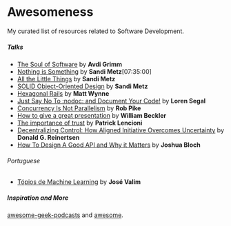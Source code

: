 # Awesomeness

My curated list of resources related to Software Development.

##### Talks

* [The Soul of Software](https://www.youtube.com/watch?v=IgbHzFb1hGw) by **Avdi Grimm**
* [Nothing is Something](https://www.youtube.com/watch?v=LdWMcs9EEOE) by **Sandi Metz**[07:35:00]
* [All the Little Things](https://www.youtube.com/watch?v=8bZh5LMaSmE) by **Sandi Metz**
* [SOLID Object-Oriented Design](https://www.youtube.com/watch?v=v-2yFMzxqwU) by **Sandi Metz**
* [Hexagonal Rails](https://www.youtube.com/watch?v=CGN4RFkhH2M) by **Matt Wynne**
* [Just Say No To :nodoc: and Document Your Code!](https://www.youtube.com/watch?v=tCw7CpRvYOE) by **Loren Segal**
* [Concurrency Is Not Parallelism](https://vimeo.com/49718712) by **Rob Pike**
* [How to give a great presentation](https://www.youtube.com/watch?v=w-U3Nal-DH8) by **William Beckler**
* [The importance of trust](http://www.youtube.com/watch?v=gwj9bMLiV4E) by **Patrick Lencioni**
* [Decentralizing Control: How Aligned Initiative Overcomes Uncertainty](http://vimeo.com/45947817) by **Donald G. Reinertsen**
* [How To Design A Good API and Why it Matters](https://www.youtube.com/watch?v=aAb7hSCtvGw&list=LLlt4ZSW8NUcXLWiB3NMnK_w) by **Joshua Bloch**

###### Portuguese

* [Tópios de Machine Learning](https://www.youtube.com/watch?v=l6L5VzgYyf8&list=PLsdA94XOHZX0oFggXoRivRDhz8YWIchfH) by **José Valim**

##### Inspiration and More

[awesome-geek-podcasts](https://github.com/cv/awesome-geek-podcasts) and [awesome](https://github.com/sindresorhus/awesome).
